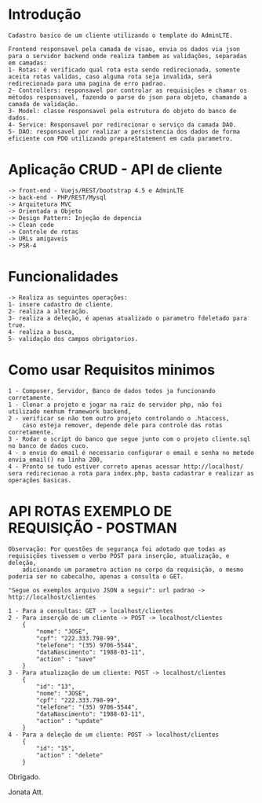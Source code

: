 # Introdução

    Cadastro basico de um cliente utilizando o template do AdminLTE.

    Frontend responsavel pela camada de visao, envia os dados via json para o servidor backend onde realiza tambem as validações, separadas em camadas:
    1- Rotas: é verificado qual rota esta sendo redirecionada, somente aceita rotas validas, caso alguma rota seja invalida, será redirecionada para uma pagina de erro padrao.
    2- Controllers: responsavel por controlar as requisições e chamar os métodos responsavel, fazendo o parse do json para objeto, chamando a camada de validação.
    3- Model: classe responsavel pela estrutura do objeto do banco de dados.
    4- Service: Responsavel por redirecionar o serviço da camada DAO.
    5- DAO: responsavel por realizar a persistencia dos dados de forma eficiente com PDO utilizando prepareStatement em cada parametro.

# Aplicação CRUD - API de cliente

    -> front-end - Vuejs/REST/bootstrap 4.5 e AdminLTE
    -> back-end - PHP/REST/Mysql
    -> Arquitetura MVC
    -> Orientada a Objeto
    -> Design Pattern: Injeção de depencia
    -> Clean code
    -> Controle de rotas
    -> URLs amigaveis
    -> PSR-4

# Funcionalidades

    -> Realiza as seguintes operações:
    1- insere cadastro de cliente.
    2- realiza a alteração.
    3- realiza a deleção, é apenas atualizado o parametro fdeletado para true.
    4- realiza a busca,
    5- validação dos campos obrigatorios.

# Como usar Requisitos minimos

    1 - Composer, Servidor, Banco de dados todos ja funcionando corretamente.
    1 - Clonar a projeto e jogar na raiz do servidor php, não foi utilizado nenhum framework backend,
    2 - verificar se não tem outro projeto controlando o .htaccess,
    	caso esteja remover, depende dele para controle das rotas corretamente.
    3 - Rodar o script do banco que segue junto com o projeto cliente.sql no banco de dados cuco.
    4 - o envio do email é necessario configurar o email e senha no metodo envia_email() na linha 200,
    4 - Pronto se tudo estiver correto apenas acessar http://localhost/ sera redirecionao a rota para index.php, basta cadastrar e realizar as operações basicas.

# API ROTAS EXEMPLO DE REQUISIÇÃO - POSTMAN

    Observação: Por questões de segurança foi adotado que todas as requisições tivessem o verbo POST para inserção, atualização, e deleção,
    	adicionando um parametro action no corpo da requisição, o mesmo poderia ser no cabecalho, apenas a consulta o GET.

    "Segue os exemplos arquivo JSON a seguir": url padrao -> http://localhost/clientes

    1 - Para a consultas: GET -> localhost/clientes
    2 - Para inserção de um cliente -> POST -> localhost/clientes
    	{
    		"nome": "JOSE",
    		"cpf": "222.333.798-99",
    		"telefone": "(35) 9706-5544",
    		"dataNascimento": "1988-03-11",
    		"action" : "save"
    	}
    3 - Para atualização de um cliente: POST -> localhost/clientes
    	{
    		"id": "13",
    		"nome": "JOSE",
    		"cpf": "222.333.798-99",
    		"telefone": "(35) 9706-5544",
    		"dataNascimento": "1988-03-11",
    		"action" : "update"
    	}
    4 - Para a deleção de um cliente: POST -> localhost/clientes
    	{
    		"id": "15",
    		"action" : "delete"
    	}

Obrigado.

Jonata
Att.
